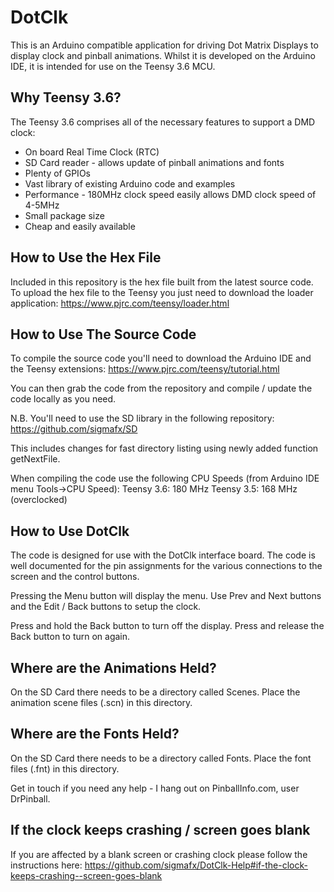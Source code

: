 # DotClk
This is an Arduino compatible application for driving Dot Matrix Displays to display clock and pinball animations.
Whilst it is developed on the Arduino IDE, it is intended for use on the Teensy 3.6 MCU.

## Why Teensy 3.6?
The Teensy 3.6 comprises all of the necessary features to support a DMD clock:
* On board Real Time Clock (RTC)
* SD Card reader - allows update of pinball animations and fonts
* Plenty of GPIOs
* Vast library of existing Arduino code and examples
* Performance - 180MHz clock speed easily allows DMD clock speed of 4-5MHz
* Small package size
* Cheap and easily available

## How to Use the Hex File
Included in this repository is the hex file built from the latest source code. To upload the hex file to the Teensy you just need to download the loader application:
https://www.pjrc.com/teensy/loader.html

## How to Use The Source Code
To compile the source code you'll need to download the Arduino IDE and the Teensy extensions:
https://www.pjrc.com/teensy/tutorial.html

You can then grab the code from the repository and compile / update the code locally as you need.

N.B. You'll need to use the SD library in the following repository:
https://github.com/sigmafx/SD

This includes changes for fast directory listing using newly added function getNextFile.

When compiling the code use the following CPU Speeds (from Arduino IDE menu Tools->CPU Speed):
Teensy 3.6: 180 MHz
Teensy 3.5: 168 MHz (overclocked)

## How to Use DotClk
The code is designed for use with the DotClk interface board. The code is well documented for the pin assignments for the various connections to the screen and the control buttons.

Pressing the Menu button will display the menu. Use Prev and Next buttons and the Edit / Back buttons to setup the clock.

Press and hold the Back button to turn off the display. Press and release the Back button to turn on again.

## Where are the Animations Held?
On the SD Card there needs to be a directory called Scenes. Place the animation scene files (.scn) in this directory.

## Where are the Fonts Held?
On the SD Card there needs to be a directory called Fonts. Place the font files (.fnt) in this directory.

Get in touch if you need any help - I hang out on PinballInfo.com, user DrPinball.

## If the clock keeps crashing / screen goes blank
If you are affected by a blank screen or crashing clock please follow the instructions here: https://github.com/sigmafx/DotClk-Help#if-the-clock-keeps-crashing--screen-goes-blank
